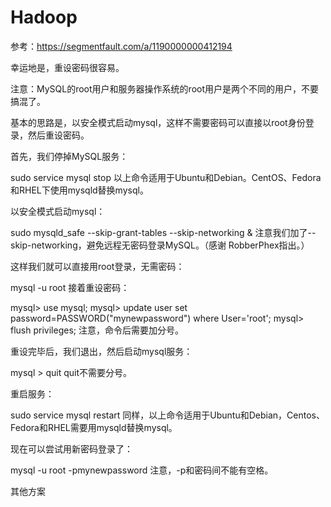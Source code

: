 # Hadoop

参考：https://segmentfault.com/a/1190000000412194

幸运地是，重设密码很容易。

注意：MySQL的root用户和服务器操作系统的root用户是两个不同的用户，不要搞混了。

基本的思路是，以安全模式启动mysql，这样不需要密码可以直接以root身份登录，然后重设密码。

首先，我们停掉MySQL服务：

sudo service mysql stop
以上命令适用于Ubuntu和Debian。CentOS、Fedora和RHEL下使用mysqld替换mysql。

以安全模式启动mysql：

sudo mysqld_safe --skip-grant-tables --skip-networking &
注意我们加了--skip-networking，避免远程无密码登录MySQL。（感谢 RobberPhex指出。）

这样我们就可以直接用root登录，无需密码：

mysql -u root
接着重设密码：

mysql> use mysql;
mysql> update user set password=PASSWORD("mynewpassword") where User='root';
mysql> flush privileges;
注意，命令后需要加分号。

重设完毕后，我们退出，然后启动mysql服务：

mysql > quit
quit不需要分号。

重启服务：

sudo service mysql restart
同样，以上命令适用于Ubuntu和Debian，Centos、Fedora和RHEL需要用mysqld替换mysql。

现在可以尝试用新密码登录了：

mysql -u root -pmynewpassword
注意，-p和密码间不能有空格。

其他方案